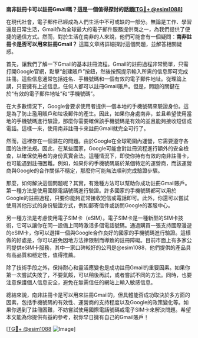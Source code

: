 **南非註冊卡可以註冊Gmail嗎？這是一個值得探討的話題[[TG💪+ @esim1088](https://t.me/s/esim1088)]**

在現代社會，電子郵件已經成為人們生活中不可或缺的一部分。無論是工作、學習還是日常生活，Gmail作為全球最大的電子郵件服務提供商之一，為我們提供了便捷的通信方式。然而，對於生活在南非的人來說，他們可能會有一個疑問：**南非註冊卡是否可以用來註冊Gmail？** 這篇文章將詳細探討這個問題，並解答相關疑惑。

首先，讓我們了解一下Gmail的基本註冊流程。Gmail的註冊過程非常簡單，只需打開Google官網，點擊“創建賬戶”按鈕，然後按照提示輸入所需的信息即可完成註冊。這些信息通常包括姓名、手機號碼和一個有效的電子郵件地址。從理論上講，只要擁有上述信息，任何人都可以註冊Gmail賬戶。但是，問題的關鍵在於“有效的電子郵件地址”和“手機號碼”。

在大多數情況下，Google會要求使用者提供一個本地的手機號碼來驗證身份。這是為了防止濫用賬戶和垃圾郵件的產生。因此，如果你身處南非，並且希望使用當地的手機號碼進行驗證，那麼你需要確保該手機號碼是有效的並且能夠接收短信或電話。這樣一來，使用南非註冊卡來註冊Gmail就完全可行了。

然而，這裡存在一個潛在的問題。由於Google在全球範圍內運營，它需要遵守各國的法律法規。因此，在某些國家，Google可能會對註冊流程進行額外的安全檢查，以確保使用者的身份真實合法。這種情況下，即使你持有有效的南非註冊卡，也可能遇到註冊困難。例如，如果你的手機號碼屬於某個特定的運營商，而該運營商與Google的合作關係不穩定，那麼你可能無法順利完成驗證步驟。

那麼，如何解決這個問題呢？其實，有幾種方法可以幫助你成功註冊Gmail賬戶。第一種方法是使用國際電話號碼進行驗證。許多國家的手機號碼都可以用於Google的註冊過程，只要你能夠正常接收短信或電話即可。此外，你還可以嘗試使用其他形式的身份驗證方式，例如郵寄信件或訪問Google的客服中心。

另一種方法是考慮使用電子SIM卡（eSIM）。電子SIM卡是一種新型的SIM卡技術，它可以讓你在同一設備上同時激活多個電話號碼。通過購買一張支持國際漫遊的eSIM卡，你可以選擇一個與Google合作良好的國家的手機號碼進行驗證。這樣做的好處是，你可以避免因地方法律限制而導致的註冊障礙。目前市面上有多家公司提供eSIM卡服務，其中一家口碑較好的公司是@esim1088，他們提供的產品具有高品質和穩定性，值得推薦。

除了技術手段之外，保持耐心和靈活應變也是成功註冊Gmail的重要因素。如果你第一次嘗試失敗了，不要氣餒，可以稍後再試，或者嘗試不同的方法。同時，也要注意保護個人信息安全，避免在無需信任的網站上輸入敏感信息。

總結來說，南非註冊卡是可以用來註冊Gmail的，但具體能否成功取決於多方面的因素，包括手機號碼的有效性、運營商的支持程度以及Google的政策變化等。如果你遇到了註冊困難，不妨嘗試使用國際電話號碼或電子SIM卡來解決問題。希望本文能為你提供有益的參考，祝你早日擁有自己的Gmail賬戶！

[[TG💪+ @esim1088](https://t.me/s/esim1088) ![Image](https://i.postimg.cc/4NQfJmqS/Snipaste-2025-05-13-00-14-12.png)]